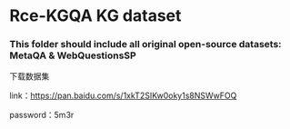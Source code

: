 # Rce-KGQA KG dataset
### This folder should include all original open-source datasets: MetaQA & WebQuestionsSP
下载数据集

link：https://pan.baidu.com/s/1xkT2SIKw0oky1s8NSWwFOQ 

password：5m3r

